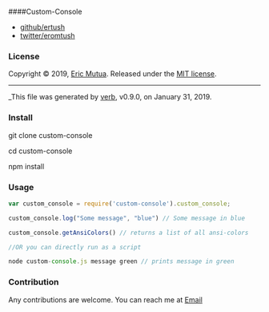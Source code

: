 ####Custom-Console

* [github/ertush](https://github.com/ertush)
* [twitter/eromtush](http://twitter.com/eromtush)

### License

Copyright © 2019, [Eric Mutua](https://github.com/ertush).
Released under the [MIT license](https://github.com/ertush/custom-console/blob/master/LICENSE).

***
_This file was generated by [verb](https://github.com/verbose/verb), v0.9.0, on January 31, 2019.

### Install

git clone custom-console

cd custom-console

npm install

### Usage
```javascript
var custom_console = require('custom-console').custom_console;

custom_console.log("Some message", "blue") // Some message in blue

custom_console.getAnsiColors() // returns a list of all ansi-colors

//OR you can directly run as a script

node custom-console.js message green // prints message in green
```

### Contribution

Any contributions are welcome. You can reach me at [Email](eromtush@gmail.com)

